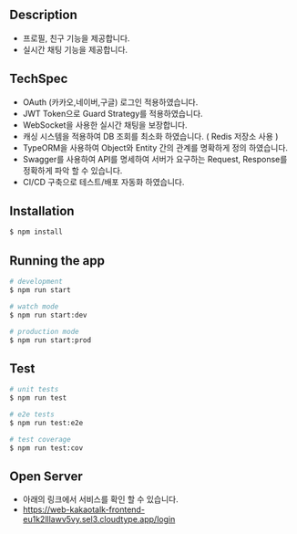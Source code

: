 ## Description
- 프로필, 친구 기능을 제공합니다.
- 실시간 채팅 기능을 제공합니다.

## TechSpec
- OAuth (카카오,네이버,구글) 로그인 적용하였습니다.
- JWT Token으로 Guard Strategy를 적용하였습니다.
- WebSocket을 사용한 실시간 채팅을 보장합니다.
- 캐싱 시스템을 적용하여 DB 조회를 최소화 하였습니다. ( Redis 저장소 사용 )
- TypeORM을 사용하여 Object와 Entity 간의 관계를 명확하게 정의 하였습니다.
- Swagger를 사용하여 API를 명세하여 서버가 요구하는 Request, Response를 정확하게 파악 할 수 있습니다.
- CI/CD 구축으로 테스트/배포 자동화 하였습니다.

## Installation

```bash
$ npm install
```

## Running the app

```bash
# development
$ npm run start

# watch mode
$ npm run start:dev

# production mode
$ npm run start:prod
```

## Test

```bash
# unit tests
$ npm run test

# e2e tests
$ npm run test:e2e

# test coverage
$ npm run test:cov
```

## Open Server
- 아래의 링크에서 서비스를 확인 할 수 있습니다.
- https://web-kakaotalk-frontend-eu1k2lllawv5vy.sel3.cloudtype.app/login
